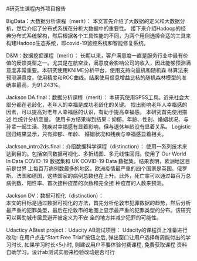 #研究生课程内外项目报告

BigData：大数据分析课程（merit）：
        本文首先介绍了大数据的定义和大数据分析，然后介绍了分布式系统在分析大数据中的重要性。 接下来介绍Hadoop的经典分布式系统架构，然后根据各个工具性能的不同，为两个用例选择合适的工具来构建Hadoop生态系统，即covid-19监控系统和智能修复系统。 
        
D&M：数据挖掘课程（merit）：
        长期以来，客户满意度一直是服务行业中最有价值的反馈类型之一。尤其是在航空业，满意度会影响公司的收入，因此能够预测满意度非常重要。本研究使用KNIME分析平台，使用支持向量机和随机森         林算法来预测满意度。使用精度和ROC曲线。结果使用信息增益比核的随机森林模型的准确率最高，为91.243%。
        
Jackson DA.final：数据分析课程（merit）：
        本研究使用SPSS工具。近来社会大部分都在老龄化，老年人的幸福是成功老龄化的关键。 找出影响老年人幸福感的因素，可以提高对老年人幸福感的认识，有助于提高幸福感。 本研究首先使用描述         性统计分析变量。 使用卡方结果得到结果：抑郁、年龄、性别、婚姻状况、与孙辈一起生活、残疾对幸福感有显着影响，但与退休年龄没有显着关系。 Logistic回归结果显示，只有抑郁、年龄、           婚姻状况和残疾与幸福感显着相关。
        
Jackson_intro2ds.final：介绍数据科学课程（distinction）：
        使用一系列技术来达到目的。包括空间数据可视化、多折线图、多元线性回归。使用了 Our World In Data COVID-19 数据集和 UK COVID-19 Data 数据集。结果表明，欧洲地区目前是世界         上每百万病例数最多的地区。欧洲疫情最严重的四个国家是英国、俄罗斯、法国和德国，这些国家的病例总数也在上升。此外，死亡率可以通过每百万总病例数、阳性率、首次接种疫苗的次数和完全接         种疫苗的人数来预测。
        
Jackson DV：数据可视化（distinction）：       
        本文的目标是通过数据可视化的方法，首先分析伦敦市犯罪数据的趋势，然后分析最严重的犯罪类型，最后在伦敦市的地图上显示最严重的犯罪类型的分布。该研究可以帮助城市居民避开被定义为不安         全的地方并减少犯罪的可能性。
        
Udacticy ABtest project：Udacity AB测试项目：
        Udacity的课程页上准备进行改动: 在用户点击“Start Free Trial”按钮之后, 弹出窗口让用户选择每周能付出的学习时长, 如果学习时长<5小时, 则建议用户不要体验付费课程, 免费获取课程         资料自助学习。设计ab测试实验来检验改动是否可行

